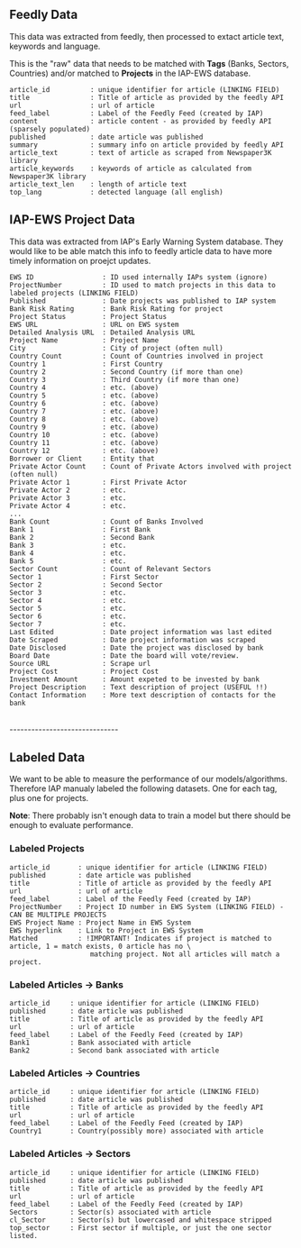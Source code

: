 
## Feedly Data
This data was extracted from feedly, then processed to extact article text, keywords and language. 

This is the "raw" data that needs to be matched with **Tags** (Banks, Sectors, Countries) and/or matched to **Projects** in the IAP-EWS database. 

```
article_id          : unique identifier for article (LINKING FIELD)
title               : Title of article as provided by the feedly API
url                 : url of article 
feed_label          : Label of the Feedly Feed (created by IAP)
content             : article content - as provided by feedly API (sparsely populated)
published           : date article was published 
summary             : summary info on article provided by feedly API 
article_text        : text of article as scraped from Newspaper3K library
article_keywords    : keywords of article as calculated from Newspaper3K library
article_text_len    : length of article text
top_lang            : detected language (all english)
```


## IAP-EWS Project Data 
This data was extracted from IAP's Early Warning System database. They would like to be able match this info to feedly article data to have more timely information on proejct updates. 

```
EWS ID                 : ID used internally IAPs system (ignore)
ProjectNumber          : ID used to match projects in this data to labeled projects (LINKING FIELD)
Published              : Date projects was published to IAP system
Bank Risk Rating       : Bank Risk Rating for project
Project Status         : Project Status
EWS URL                : URL on EWS system
Detailed Analysis URL  : Detailed Analysis URL
Project Name           : Project Name 
City                   : City of project (often null)
Country Count          : Count of Countries involved in project
Country 1              : First Country 
Country 2              : Second Country (if more than one)
Country 3              : Third Country (if more than one)
Country 4              : etc. (above)
Country 5              : etc. (above)
Country 6              : etc. (above)
Country 7              : etc. (above)
Country 8              : etc. (above)
Country 9              : etc. (above)
Country 10             : etc. (above)
Country 11             : etc. (above)
Country 12             : etc. (above)
Borrower or Client     : Entity that 
Private Actor Count    : Count of Private Actors involved with project (often null)
Private Actor 1        : First Private Actor
Private Actor 2        : etc.
Private Actor 3        : etc.
Private Actor 4        : etc.
...
Bank Count             : Count of Banks Involved
Bank 1                 : First Bank
Bank 2                 : Second Bank 
Bank 3                 : etc.
Bank 4                 : etc.
Bank 5                 : etc.
Sector Count           : Count of Relevant Sectors
Sector 1               : First Sector
Sector 2               : Second Sector
Sector 3               : etc.
Sector 4               : etc.
Sector 5               : etc.
Sector 6               : etc.
Sector 7               : etc.
Last Edited            : Date project information was last edited 
Date Scraped           : Date project information was scraped
Date Disclosed         : Date the project was disclosed by bank
Board Date             : Date the board will vote/review.
Source URL             : Scrape url
Project Cost           : Project Cost
Investment Amount      : Amount expeted to be invested by bank
Project Description    : Text description of project (USEFUL !!)
Contact Information    : More text description of contacts for the bank
```

<br>
------------------------------

<br>

## Labeled Data 
We want to be able to measure the performance of our models/algorithms. Therefore IAP manualy labeled the following datasets. One for each tag, plus one for projects. 

**Note**: There probably isn't enough data to train a model but there should be enough to evaluate performance. 

### Labeled Projects
```
article_id       : unique identifier for article (LINKING FIELD)
published        : date article was published
title            : Title of article as provided by the feedly API
url              : url of article 
feed_label       : Label of the Feedly Feed (created by IAP)
ProjectNumber    : Project ID number in EWS System (LINKING FIELD) - CAN BE MULTIPLE PROJECTS 
EWS Project Name : Project Name in EWS System
EWS hyperlink    : Link to Project in EWS System
Matched          : !IMPORTANT! Indicates if project is matched to article, 1 = match exists, 0 article has no \
                    matching project. Not all articles will match a project.  
```


### Labeled Articles -> Banks
```
article_id     : unique identifier for article (LINKING FIELD)
published      : date article was published
title          : Title of article as provided by the feedly API
url            : url of article 
feed_label     : Label of the Feedly Feed (created by IAP)
Bank1          : Bank associated with article
Bank2          : Second bank associated with article
```

### Labeled Articles -> Countries
```
article_id     : unique identifier for article (LINKING FIELD)
published      : date article was published
title          : Title of article as provided by the feedly API
url            : url of article 
feed_label     : Label of the Feedly Feed (created by IAP)
Country1       : Country(possibly more) associated with article
```

### Labeled Articles -> Sectors
```
article_id     : unique identifier for article (LINKING FIELD)
published      : date article was published
title          : Title of article as provided by the feedly API
url            : url of article 
feed_label     : Label of the Feedly Feed (created by IAP)
Sectors        : Sector(s) associated with article
cl_Sector      : Sector(s) but lowercased and whitespace stripped
top_sector     : First sector if multiple, or just the one sector listed. 
```

